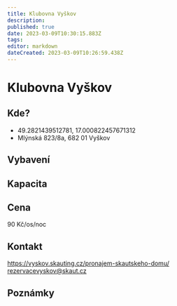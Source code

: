 ```yaml
---
title: Klubovna Vyškov
description: 
published: true
date: 2023-03-09T10:30:15.883Z
tags: 
editor: markdown
dateCreated: 2023-03-09T10:26:59.438Z
---
```


# Klubovna Vyškov


## Kde?
- 49.2821439512781, 17.000822457671312
- Mlýnská 823/8a, 682 01 Vyškov

## Vybavení

## Kapacita

## Cena
90 Kč/os/noc
## Kontakt
https://vyskov.skauting.cz/pronajem-skautskeho-domu/
rezervacevyskov@skaut.cz
## Poznámky

